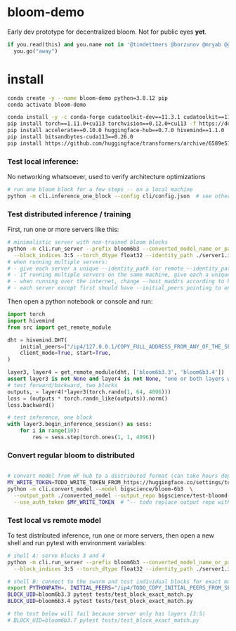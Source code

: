 # bloom-demo
Early dev prototype for decentralized bloom. Not for public eyes **yet**.

```python
if you.read(this) and you.name not in '@timdettmers @borzunov @mryab @greenfatguy'.split():
  you.go("away")
```



# install


```bash
conda create -y --name bloom-demo python=3.8.12 pip
conda activate bloom-demo

conda install -y -c conda-forge cudatoolkit-dev==11.3.1 cudatoolkit==11.3.1 cudnn==8.2.1.32
pip install torch==1.11.0+cu113 torchvision==0.12.0+cu113 -f https://download.pytorch.org/whl/torch_stable.html
pip install accelerate==0.10.0 huggingface-hub==0.7.0 hivemind==1.1.0
pip install bitsandbytes-cuda113==0.26.0
pip install https://github.com/huggingface/transformers/archive/6589e510fa4e6c442059de2fab84752535de9b23.zip
```


### Test local inference:
No networking whatsoever, used to verify architecture optimizations

```bash
# run one bloom block for a few steps -- on a local machine
python -m cli.inference_one_block --config cli/config.json  # see other args
```

### Test distributed inference / training

First, run one or more servers like this:
```bash
# minimalistic server with non-trained bloom blocks
python -m cli.run_server --prefix bloom6b3 --converted_model_name_or_path bigscience/test-bloomd-6b3 \
  --block_indices 3:5 --torch_dtype float32 --identity_path ./server1.id --host_maddrs /ip4/127.0.0.1/tcp/31337
# when running multiple servers:
# - give each server a unique --identity_path (or remote --identity_path arg when debugging)
# - if running multiple servers on the same machine, give each a unique port (last integer in --host_maddrs, 0 means random port)
# - when running over the internet, change --host_maddrs according to https://learning-at-home.readthedocs.io/en/latest/user/dht.html#running-across-the-internet
# - each server except first should have --initial_peers pointing to one of pre-existing servers 
```

Then open a python notebook or console and run:
```python
import torch
import hivemind
from src import get_remote_module

dht = hivemind.DHT(
    initial_peers=["/ip4/127.0.0.1/COPY_FULL_ADDRESS_FROM_ANY_OF_THE_SERVERS"],
    client_mode=True, start=True,
)

layer3, layer4 = get_remote_module(dht, ['bloom6b3.3', 'bloom6b3.4'])
assert layer3 is not None and layer4 is not None, "one or both layers were not found in DHT"
# test forward/backward, two blocks
outputs, = layer4(*layer3(torch.randn(1, 64, 4096)))
loss = (outputs * torch.randn_like(outputs)).norm()
loss.backward()

# test inference, one block
with layer3.begin_inference_session() as sess:
    for i in range(10):
        res = sess.step(torch.ones(1, 1, 4096))
```


### Convert regular bloom to distributed
```bash

# convert model from HF hub to a distributed format (can take hours depending on your connection!)
MY_WRITE_TOKEN=TODO_WRITE_TOKEN_FROM_https://huggingface.co/settings/token
python -m cli.convert_model --model bigscience/bloom-6b3  \
  --output_path ./converted_model --output_repo bigscience/test-bloomd-6b3 \
  --use_auth_token $MY_WRITE_TOKEN  # ^-- todo replace output repo with something you have access to
```


### Test local vs remote model

To test distributed inference, run one or more servers, then open a new shell and run pytest with environment variables:
```bash
# shell A: serve blocks 3 and 4
python -m cli.run_server --prefix bloom6b3 --converted_model_name_or_path bigscience/test-bloomd-6b3 \
  --block_indices 3:5 --torch_dtype float32 --identity_path ./server1.id --host_maddrs /ip4/127.0.0.1/tcp/31337

# shell B: connect to the swarm and test individual blocks for exact match
export PYTHONPATH=. INITIAL_PEERS="/ip4/TODO_COPY_INITIAL_PEERS_FROM_SERVER_OUTPUT"
BLOCK_UID=bloom6b3.3 pytest tests/test_block_exact_match.py
BLOCK_UID=bloom6b3.4 pytest tests/test_block_exact_match.py

# the test below will fail because server only has layers [3:5)
# BLOCK_UID=bloom6b3.7 pytest tests/test_block_exact_match.py
```